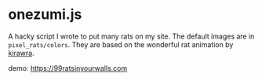 # onezumi.js

A hacky script I wrote to put many rats on my site.
The default images are in `pixel_rats/colors`. They are based on the wonderful rat animation by [kirawra](https://www.deviantart.com/kirawra/art/Pixel-Rats-Sleep-Animation-792641857).

demo: https://99ratsinyourwalls.com
